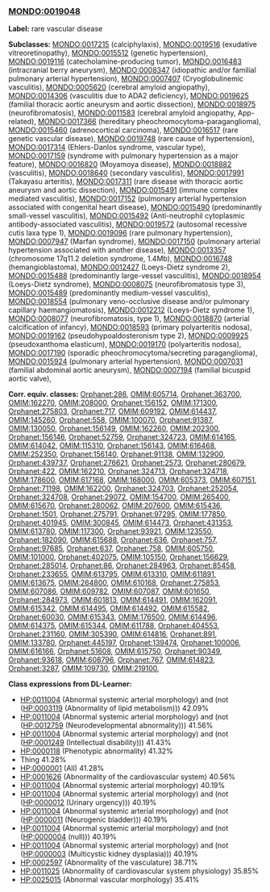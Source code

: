 
### [MONDO:0019048](http://purl.obolibrary.org/obo/MONDO_0019048)
**Label:** rare vascular disease

**Subclasses:** [MONDO:0017215](http://purl.obolibrary.org/obo/MONDO_0017215) (calciphylaxis), [MONDO:0019516](http://purl.obolibrary.org/obo/MONDO_0019516) (exudative vitreoretinopathy), [MONDO:0015512](http://purl.obolibrary.org/obo/MONDO_0015512) (genetic hypertension), [MONDO:0019116](http://purl.obolibrary.org/obo/MONDO_0019116) (catecholamine-producing tumor), [MONDO:0016483](http://purl.obolibrary.org/obo/MONDO_0016483) (intracranial berry aneurysm), [MONDO:0008347](http://purl.obolibrary.org/obo/MONDO_0008347) (idiopathic and/or familial pulmonary arterial hypertension), [MONDO:0007407](http://purl.obolibrary.org/obo/MONDO_0007407) (Cryoglobulinemic vasculitis), [MONDO:0005620](http://purl.obolibrary.org/obo/MONDO_0005620) (cerebral amyloid angiopathy), [MONDO:0014306](http://purl.obolibrary.org/obo/MONDO_0014306) (vasculitis due to ADA2 deficiency), [MONDO:0019625](http://purl.obolibrary.org/obo/MONDO_0019625) (familial thoracic aortic aneurysm and aortic dissection), [MONDO:0018975](http://purl.obolibrary.org/obo/MONDO_0018975) (neurofibromatosis), [MONDO:0011583](http://purl.obolibrary.org/obo/MONDO_0011583) (cerebral amyloid angiopathy, App-related), [MONDO:0017366](http://purl.obolibrary.org/obo/MONDO_0017366) (hereditary pheochromocytoma-paraganglioma), [MONDO:0015460](http://purl.obolibrary.org/obo/MONDO_0015460) (adrenocortical carcinoma), [MONDO:0016517](http://purl.obolibrary.org/obo/MONDO_0016517) (rare genetic vascular disease), [MONDO:0019748](http://purl.obolibrary.org/obo/MONDO_0019748) (rare cause of hypertension), [MONDO:0017314](http://purl.obolibrary.org/obo/MONDO_0017314) (Ehlers-Danlos syndrome, vascular type), [MONDO:0017159](http://purl.obolibrary.org/obo/MONDO_0017159) (syndrome with pulmonary hypertension as a major feature), [MONDO:0016820](http://purl.obolibrary.org/obo/MONDO_0016820) (Moyamoya disease), [MONDO:0018882](http://purl.obolibrary.org/obo/MONDO_0018882) (vasculitis), [MONDO:0018640](http://purl.obolibrary.org/obo/MONDO_0018640) (secondary vasculitis), [MONDO:0017991](http://purl.obolibrary.org/obo/MONDO_0017991) (Takayasu arteritis), [MONDO:0017311](http://purl.obolibrary.org/obo/MONDO_0017311) (rare disease with thoracic aortic aneurysm and aortic dissection), [MONDO:0015491](http://purl.obolibrary.org/obo/MONDO_0015491) (immune complex mediated vasculitis), [MONDO:0017152](http://purl.obolibrary.org/obo/MONDO_0017152) (pulmonary arterial hypertension associated with congenital heart disease), [MONDO:0015490](http://purl.obolibrary.org/obo/MONDO_0015490) (predominantly small-vessel vasculitis), [MONDO:0015492](http://purl.obolibrary.org/obo/MONDO_0015492) (Anti-neutrophil cytoplasmic antibody-associated vasculitis), [MONDO:0019572](http://purl.obolibrary.org/obo/MONDO_0019572) (autosomal recessive cutis laxa type 1), [MONDO:0019096](http://purl.obolibrary.org/obo/MONDO_0019096) (rare pulmonary hypertension), [MONDO:0007947](http://purl.obolibrary.org/obo/MONDO_0007947) (Marfan syndrome), [MONDO:0017150](http://purl.obolibrary.org/obo/MONDO_0017150) (pulmonary arterial hypertension associated with another disease), [MONDO:0013357](http://purl.obolibrary.org/obo/MONDO_0013357) (chromosome 17q11.2 deletion syndrome, 1.4Mb), [MONDO:0016748](http://purl.obolibrary.org/obo/MONDO_0016748) (hemangioblastoma), [MONDO:0012427](http://purl.obolibrary.org/obo/MONDO_0012427) (Loeys-Dietz syndrome 2), [MONDO:0015488](http://purl.obolibrary.org/obo/MONDO_0015488) (predominantly large-vessel vasculitis), [MONDO:0018954](http://purl.obolibrary.org/obo/MONDO_0018954) (Loeys-Dietz syndrome), [MONDO:0008075](http://purl.obolibrary.org/obo/MONDO_0008075) (neurofibromatosis type 3), [MONDO:0015489](http://purl.obolibrary.org/obo/MONDO_0015489) (predominantly medium-vessel vasculitis), [MONDO:0018554](http://purl.obolibrary.org/obo/MONDO_0018554) (pulmonary veno-occlusive disease and/or pulmonary capillary haemangiomatosis), [MONDO:0012212](http://purl.obolibrary.org/obo/MONDO_0012212) (Loeys-Dietz syndrome 1), [MONDO:0008077](http://purl.obolibrary.org/obo/MONDO_0008077) (neurofibromatosis, type 1), [MONDO:0018870](http://purl.obolibrary.org/obo/MONDO_0018870) (arterial calcification of infancy), [MONDO:0018593](http://purl.obolibrary.org/obo/MONDO_0018593) (primary polyarteritis nodosa), [MONDO:0019162](http://purl.obolibrary.org/obo/MONDO_0019162) (pseudohypoaldosteronism type 2), [MONDO:0009925](http://purl.obolibrary.org/obo/MONDO_0009925) (pseudoxanthoma elasticum), [MONDO:0019170](http://purl.obolibrary.org/obo/MONDO_0019170) (polyarteritis nodosa), [MONDO:0017190](http://purl.obolibrary.org/obo/MONDO_0017190) (sporadic pheochromocytoma/secreting paraganglioma), [MONDO:0015924](http://purl.obolibrary.org/obo/MONDO_0015924) (pulmonary arterial hypertension), [MONDO:0007031](http://purl.obolibrary.org/obo/MONDO_0007031) (familial abdominal aortic aneurysm), [MONDO:0007194](http://purl.obolibrary.org/obo/MONDO_0007194) (familial bicuspid aortic valve), 

**Corr. equiv. classes:** [Orphanet:286](http://www.orpha.net/ORDO/Orphanet_286), [OMIM:605714](http://purl.obolibrary.org/obo/OMIM_605714), [Orphanet:363700](http://www.orpha.net/ORDO/Orphanet_363700), [OMIM:162270](http://purl.obolibrary.org/obo/OMIM_162270), [OMIM:208000](http://purl.obolibrary.org/obo/OMIM_208000), [Orphanet:156152](http://www.orpha.net/ORDO/Orphanet_156152), [OMIM:171300](http://purl.obolibrary.org/obo/OMIM_171300), [Orphanet:275803](http://www.orpha.net/ORDO/Orphanet_275803), [Orphanet:717](http://www.orpha.net/ORDO/Orphanet_717), [OMIM:609192](http://purl.obolibrary.org/obo/OMIM_609192), [OMIM:614437](http://purl.obolibrary.org/obo/OMIM_614437), [OMIM:145260](http://purl.obolibrary.org/obo/OMIM_145260), [Orphanet:558](http://www.orpha.net/ORDO/Orphanet_558), [OMIM:100070](http://purl.obolibrary.org/obo/OMIM_100070), [Orphanet:91387](http://www.orpha.net/ORDO/Orphanet_91387), [OMIM:130050](http://purl.obolibrary.org/obo/OMIM_130050), [Orphanet:156149](http://www.orpha.net/ORDO/Orphanet_156149), [OMIM:162260](http://purl.obolibrary.org/obo/OMIM_162260), [OMIM:202300](http://purl.obolibrary.org/obo/OMIM_202300), [Orphanet:156146](http://www.orpha.net/ORDO/Orphanet_156146), [Orphanet:52759](http://www.orpha.net/ORDO/Orphanet_52759), [Orphanet:324723](http://www.orpha.net/ORDO/Orphanet_324723), [OMIM:614165](http://purl.obolibrary.org/obo/OMIM_614165), [OMIM:614042](http://purl.obolibrary.org/obo/OMIM_614042), [OMIM:115310](http://purl.obolibrary.org/obo/OMIM_115310), [Orphanet:156143](http://www.orpha.net/ORDO/Orphanet_156143), [OMIM:616468](http://purl.obolibrary.org/obo/OMIM_616468), [OMIM:252350](http://purl.obolibrary.org/obo/OMIM_252350), [Orphanet:156140](http://www.orpha.net/ORDO/Orphanet_156140), [Orphanet:91138](http://www.orpha.net/ORDO/Orphanet_91138), [OMIM:132900](http://purl.obolibrary.org/obo/OMIM_132900), [Orphanet:439737](http://www.orpha.net/ORDO/Orphanet_439737), [Orphanet:276621](http://www.orpha.net/ORDO/Orphanet_276621), [Orphanet:2573](http://www.orpha.net/ORDO/Orphanet_2573), [Orphanet:280679](http://www.orpha.net/ORDO/Orphanet_280679), [Orphanet:422](http://www.orpha.net/ORDO/Orphanet_422), [OMIM:162210](http://purl.obolibrary.org/obo/OMIM_162210), [Orphanet:324713](http://www.orpha.net/ORDO/Orphanet_324713), [Orphanet:324718](http://www.orpha.net/ORDO/Orphanet_324718), [OMIM:178600](http://purl.obolibrary.org/obo/OMIM_178600), [OMIM:617168](http://purl.obolibrary.org/obo/OMIM_617168), [OMIM:168000](http://purl.obolibrary.org/obo/OMIM_168000), [OMIM:605373](http://purl.obolibrary.org/obo/OMIM_605373), [OMIM:607151](http://purl.obolibrary.org/obo/OMIM_607151), [Orphanet:71198](http://www.orpha.net/ORDO/Orphanet_71198), [OMIM:162200](http://purl.obolibrary.org/obo/OMIM_162200), [Orphanet:324703](http://www.orpha.net/ORDO/Orphanet_324703), [Orphanet:252054](http://www.orpha.net/ORDO/Orphanet_252054), [Orphanet:324708](http://www.orpha.net/ORDO/Orphanet_324708), [Orphanet:29072](http://www.orpha.net/ORDO/Orphanet_29072), [OMIM:154700](http://purl.obolibrary.org/obo/OMIM_154700), [OMIM:265400](http://purl.obolibrary.org/obo/OMIM_265400), [OMIM:615670](http://purl.obolibrary.org/obo/OMIM_615670), [Orphanet:280062](http://www.orpha.net/ORDO/Orphanet_280062), [OMIM:207600](http://purl.obolibrary.org/obo/OMIM_207600), [OMIM:615436](http://purl.obolibrary.org/obo/OMIM_615436), [Orphanet:1501](http://www.orpha.net/ORDO/Orphanet_1501), [Orphanet:275791](http://www.orpha.net/ORDO/Orphanet_275791), [Orphanet:97295](http://www.orpha.net/ORDO/Orphanet_97295), [OMIM:177850](http://purl.obolibrary.org/obo/OMIM_177850), [Orphanet:401945](http://www.orpha.net/ORDO/Orphanet_401945), [OMIM:300845](http://purl.obolibrary.org/obo/OMIM_300845), [OMIM:614473](http://purl.obolibrary.org/obo/OMIM_614473), [Orphanet:431353](http://www.orpha.net/ORDO/Orphanet_431353), [OMIM:613780](http://purl.obolibrary.org/obo/OMIM_613780), [OMIM:117300](http://purl.obolibrary.org/obo/OMIM_117300), [Orphanet:93921](http://www.orpha.net/ORDO/Orphanet_93921), [OMIM:123550](http://purl.obolibrary.org/obo/OMIM_123550), [Orphanet:182090](http://www.orpha.net/ORDO/Orphanet_182090), [OMIM:615688](http://purl.obolibrary.org/obo/OMIM_615688), [Orphanet:636](http://www.orpha.net/ORDO/Orphanet_636), [Orphanet:757](http://www.orpha.net/ORDO/Orphanet_757), [Orphanet:97685](http://www.orpha.net/ORDO/Orphanet_97685), [Orphanet:637](http://www.orpha.net/ORDO/Orphanet_637), [Orphanet:758](http://www.orpha.net/ORDO/Orphanet_758), [OMIM:605750](http://purl.obolibrary.org/obo/OMIM_605750), [OMIM:101000](http://purl.obolibrary.org/obo/OMIM_101000), [Orphanet:402075](http://www.orpha.net/ORDO/Orphanet_402075), [OMIM:105150](http://purl.obolibrary.org/obo/OMIM_105150), [Orphanet:156629](http://www.orpha.net/ORDO/Orphanet_156629), [Orphanet:285014](http://www.orpha.net/ORDO/Orphanet_285014), [Orphanet:86](http://www.orpha.net/ORDO/Orphanet_86), [Orphanet:284963](http://www.orpha.net/ORDO/Orphanet_284963), [Orphanet:85458](http://www.orpha.net/ORDO/Orphanet_85458), [Orphanet:233655](http://www.orpha.net/ORDO/Orphanet_233655), [OMIM:613795](http://purl.obolibrary.org/obo/OMIM_613795), [OMIM:613310](http://purl.obolibrary.org/obo/OMIM_613310), [OMIM:611891](http://purl.obolibrary.org/obo/OMIM_611891), [OMIM:613675](http://purl.obolibrary.org/obo/OMIM_613675), [OMIM:264800](http://purl.obolibrary.org/obo/OMIM_264800), [OMIM:610168](http://purl.obolibrary.org/obo/OMIM_610168), [Orphanet:275853](http://www.orpha.net/ORDO/Orphanet_275853), [OMIM:607086](http://purl.obolibrary.org/obo/OMIM_607086), [OMIM:609782](http://purl.obolibrary.org/obo/OMIM_609782), [OMIM:607087](http://purl.obolibrary.org/obo/OMIM_607087), [OMIM:601650](http://purl.obolibrary.org/obo/OMIM_601650), [Orphanet:284973](http://www.orpha.net/ORDO/Orphanet_284973), [OMIM:601813](http://purl.obolibrary.org/obo/OMIM_601813), [OMIM:614491](http://purl.obolibrary.org/obo/OMIM_614491), [OMIM:162091](http://purl.obolibrary.org/obo/OMIM_162091), [OMIM:615342](http://purl.obolibrary.org/obo/OMIM_615342), [OMIM:614495](http://purl.obolibrary.org/obo/OMIM_614495), [OMIM:614492](http://purl.obolibrary.org/obo/OMIM_614492), [OMIM:615582](http://purl.obolibrary.org/obo/OMIM_615582), [Orphanet:60030](http://www.orpha.net/ORDO/Orphanet_60030), [OMIM:615343](http://purl.obolibrary.org/obo/OMIM_615343), [OMIM:176500](http://purl.obolibrary.org/obo/OMIM_176500), [OMIM:614496](http://purl.obolibrary.org/obo/OMIM_614496), [OMIM:614375](http://purl.obolibrary.org/obo/OMIM_614375), [OMIM:615344](http://purl.obolibrary.org/obo/OMIM_615344), [OMIM:611788](http://purl.obolibrary.org/obo/OMIM_611788), [Orphanet:404553](http://www.orpha.net/ORDO/Orphanet_404553), [Orphanet:231160](http://www.orpha.net/ORDO/Orphanet_231160), [OMIM:305390](http://purl.obolibrary.org/obo/OMIM_305390), [OMIM:614816](http://purl.obolibrary.org/obo/OMIM_614816), [Orphanet:891](http://www.orpha.net/ORDO/Orphanet_891), [OMIM:133780](http://purl.obolibrary.org/obo/OMIM_133780), [Orphanet:445197](http://www.orpha.net/ORDO/Orphanet_445197), [Orphanet:139474](http://www.orpha.net/ORDO/Orphanet_139474), [Orphanet:100006](http://www.orpha.net/ORDO/Orphanet_100006), [OMIM:616166](http://purl.obolibrary.org/obo/OMIM_616166), [Orphanet:51608](http://www.orpha.net/ORDO/Orphanet_51608), [OMIM:615750](http://purl.obolibrary.org/obo/OMIM_615750), [Orphanet:90349](http://www.orpha.net/ORDO/Orphanet_90349), [Orphanet:93618](http://www.orpha.net/ORDO/Orphanet_93618), [OMIM:608796](http://purl.obolibrary.org/obo/OMIM_608796), [Orphanet:767](http://www.orpha.net/ORDO/Orphanet_767), [OMIM:614823](http://purl.obolibrary.org/obo/OMIM_614823), [Orphanet:3287](http://www.orpha.net/ORDO/Orphanet_3287), [OMIM:109730](http://purl.obolibrary.org/obo/OMIM_109730), [OMIM:219100](http://purl.obolibrary.org/obo/OMIM_219100), 

**Class expressions from DL-Learner:**

- [HP:0011004](http://purl.obolibrary.org/obo/HP_0011004) (Abnormal systemic arterial morphology) and (not ([HP:0003119](http://purl.obolibrary.org/obo/HP_0003119) (Abnormality of lipid metabolism))) 42.09%
- [HP:0011004](http://purl.obolibrary.org/obo/HP_0011004) (Abnormal systemic arterial morphology) and (not ([HP:0012759](http://purl.obolibrary.org/obo/HP_0012759) (Neurodevelopmental abnormality))) 41.56%
- [HP:0011004](http://purl.obolibrary.org/obo/HP_0011004) (Abnormal systemic arterial morphology) and (not ([HP:0001249](http://purl.obolibrary.org/obo/HP_0001249) (Intellectual disability))) 41.43%
- [HP:0000118](http://purl.obolibrary.org/obo/HP_0000118) (Phenotypic abnormality) 41.32%
- Thing 41.28%
- [HP:0000001](http://purl.obolibrary.org/obo/HP_0000001) (All) 41.28%
- [HP:0001626](http://purl.obolibrary.org/obo/HP_0001626) (Abnormality of the cardiovascular system) 40.56%
- [HP:0011004](http://purl.obolibrary.org/obo/HP_0011004) (Abnormal systemic arterial morphology) 40.19%
- [HP:0011004](http://purl.obolibrary.org/obo/HP_0011004) (Abnormal systemic arterial morphology) and (not ([HP:0000012](http://purl.obolibrary.org/obo/HP_0000012) (Urinary urgency))) 40.19%
- [HP:0011004](http://purl.obolibrary.org/obo/HP_0011004) (Abnormal systemic arterial morphology) and (not ([HP:0000011](http://purl.obolibrary.org/obo/HP_0000011) (Neurogenic bladder))) 40.19%
- [HP:0011004](http://purl.obolibrary.org/obo/HP_0011004) (Abnormal systemic arterial morphology) and (not ([HP:0000004](http://purl.obolibrary.org/obo/HP_0000004) (null))) 40.19%
- [HP:0011004](http://purl.obolibrary.org/obo/HP_0011004) (Abnormal systemic arterial morphology) and (not ([HP:0000003](http://purl.obolibrary.org/obo/HP_0000003) (Multicystic kidney dysplasia))) 40.19%
- [HP:0002597](http://purl.obolibrary.org/obo/HP_0002597) (Abnormality of the vasculature) 38.71%
- [HP:0011025](http://purl.obolibrary.org/obo/HP_0011025) (Abnormality of cardiovascular system physiology) 35.85%
- [HP:0025015](http://purl.obolibrary.org/obo/HP_0025015) (Abnormal vascular morphology) 35.41%


